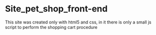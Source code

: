 # Site_pet_shop_front-end
 This site was created only with html5 and css, in it there is only a small js script to perform the shopping cart procedure

